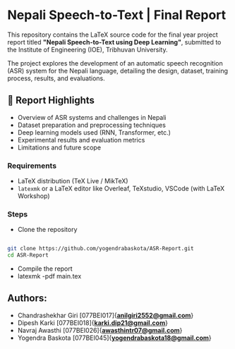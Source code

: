 # Nepali Speech-to-Text | Final Report

This repository contains the LaTeX source code for the final year project report titled **"Nepali Speech-to-Text using Deep Learning"**, submitted to the Institute of Engineering (IOE), Tribhuvan University.

The project explores the development of an automatic speech recognition (ASR) system for the Nepali language, detailing the design, dataset, training process, results, and evaluations.


## 🧾 Report Highlights

- Overview of ASR systems and challenges in Nepali
- Dataset preparation and preprocessing techniques
- Deep learning models used (RNN, Transformer, etc.)
- Experimental results and evaluation metrics
- Limitations and future scope


### Requirements

- LaTeX distribution (TeX Live / MikTeX)
- `latexmk` or a LaTeX editor like Overleaf, TeXstudio, VSCode (with LaTeX Workshop)

### Steps

- Clone the repository

```bash

git clone https://github.com/yogendrabaskota/ASR-Report.git
cd ASR-Report
``` 

- Compile the report
- latexmk -pdf main.tex

## Authors:

- Chandrashekhar Giri [077BEI017]{**anilgiri2552@gmail.com**}
- Dipesh Karki [077BEI018]{**karki.dip21@gmail.com**}
- Navraj Awasthi [077BEI026]{**awasthintr07@gmail.com**}
- Yogendra Baskota [077BEI045]{**yogendrabaskota18@gmail.com**}







